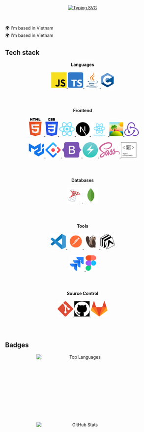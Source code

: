 <!-- Say hello -->
<div align="center">
    <a href="https://git.io/typing-svg">
        <img src="https://readme-typing-svg.demolab.com?font=Fira+Code&pause=1000&width=550&lines=Hello%2C+I'm+Vinh+Nguyen.+Front-end+Developer" alt="Typing SVG" />
    </a>
</div>

<br />
<br />

<p align="left">
    🌍 I'm based in Vietnam <br>
    🌍 I'm based in Vietnam
</p>

<!-- Tech stack -->
<h2>Tech stack</h2>

<p align="center">
    <b>Languages</b>
    <br />
    <br />
    <a href="https://developer.mozilla.org/en-US/docs/Web/JavaScript" target="_blank">
        <code><img src="./images/javascript.svg" alt="JavaScript" height="50" /></code>
    </a>
    <a href="https://developer.mozilla.org/en-US/docs/Web/JavaScript" target="_blank">
        <code><img src="./images/typescript.svg" alt="TypeScript" height="50" /></code>
    </a>
    <a href="https://www.java.com" target="_blank">
        <code><img src="./images/java.svg" alt="Java" height="50" /></code>
    </a>
    <a href="https://en.wikipedia.org/wiki/C_(programming_language)" target="_blank">
        <code><img src="./images/c.svg" alt="C" height="50" /></code>
    </a>
</p>

<br />
<br />

<p align="center">
    <b>Frontend</b>
    <br />
    <br />
    <a href="https://developer.mozilla.org/en-US/docs/Web/HTML" target="_blank">
        <code><img src="./images/html.svg" alt="HTML" height="58" /></code>
    </a>
    <a href="https://developer.mozilla.org/en-US/docs/Web/CSS" target="_blank">
        <code><img src="./images/css.svg" alt="CSS" height="58" /></code>
    </a>
    <a href="https://react.dev/" target="_blank">
        <code><img src="./images/react.svg" alt="ReactJS" height="45" /></code>
    </a>
    <a href="https://nextjs.org/" target="_blank">
        <code><img src="./images/next.svg" alt="NextJS" height="45" /></code>
    </a>
    <a href="https://reactnative.dev/" target="_blank">
        <code><img src="./images/react-native.svg" alt="ReactNative" height="45" /></code>
    </a>
    <a href="https://tanstack.com/" target="_blank">
        <code><img src="./images/tanstack.svg" alt="Tanstack" height="45" /></code>
    </a>
    <a href="https://redux.js.org/" target="_blank">
        <code><img src="./images/redux.svg" alt="Redux" height="45" /></code>
    </a>
    <br />
    <br />
    <a href="https://mui.com/material-ui/" target="_blank">
        <code><img src="./images/mui.svg" alt="Material UI" height="50" /></code>
    </a>
    <a href="https://ant.design/" target="_blank">
        <code><img src="./images/ant-design.svg" alt="Ant Design" height="50" /></code>
    </a>
    <a href="https://getbootstrap.com/" target="_blank">
        <code><img src="./images/bootstrap.svg" alt="Bootstrap" height="50" /></code>
    </a>
    <a href="https://www.chakra-ui.com/" target="_blank">
        <code><img src="./images/chakra-ui.svg" alt="ChakraUI" height="50" /></code>
    </a>
    <a href="https://sass-lang.com/" target="_blank">
        <code><img src="./images/sass.svg" alt="Sass" height="50" /></code>
    </a>
    <a href="https://styled-components.com/" target="_blank">
        <code><img src="./images/styled-components.svg" alt="Styled components" height="50" /></code>
    </a>
</p>

<br />
<br />

<p align="center">
    <b>Databases</b>
    <br />
    <br />
    <a href="https://www.wikiwand.com/en/Microsoft_SQL_Server" target="_blank">
        <code><img src="./images/sql-server.svg" alt="MSSQL Server" height="50" /></code>
    </a>
    <a href="https://www.mongodb.com/" target="_blank">
        <code><img src="./images/mongodb.svg" alt="MongoDB" height="50" /></code>
    </a>
</p>

<br />
<br />

<p align="center">
    <b>Tools</b>
    <br />
    <br />
    <a href="https://code.visualstudio.com/" target="_blank">
        <code><img src="./images/visual-studio-code.svg" alt="Visual Studio code" height="50" /></code>
    </a>
    <a href="https://www.postman.com/" target="_blank">
        <code><img src="./images/postman.svg" alt="Postman" height="50" /></code>
    </a>
    <a href="https://dbeaver.io/" target="_blank">
        <code><img src="./images/dbeaver.svg" alt="DBeaver" height="50" /></code>
    </a>
    <a href="https://expo.dev/" target="_blank">
        <code><img src="./images/expo.svg" alt="Expo" height="50" /></code>
    </a>
    <br />
    <br />
    <a href="https://www.atlassian.com/software/jira" target="_blank">
        <code><img src="./images/jira.svg" alt="Jira" height="50" /></code>
    </a>
    <a href="https://www.figma.com/" target="_blank">
        <code><img src="./images/figma.svg" alt="Figma" height="50" /></code>
    </a>
</p>

<br />
<br />

<p align="center">
    <b>Source Control</b>
    <br />
    <br />
    <a href="https://git-scm.com/" target="_blank">
        <code><img src="./images/git.svg" alt="Git" height="50" /></code>
    </a>
    <a href="https://github.com/" target="_blank">
        <code><img src="./images/github.svg" alt="GitHub" height="50" /></code>
    </a>
    <a href="https://about.gitlab.com/" target="_blank">
        <code><img src="./images/gitlab.svg" alt="GitLab" height="50" /></code>
    </a>
</p>

<br />
<br />

<h2>Badges</h2>
<p align="center" style="display: flex; justify-content: center; flex-wrap: wrap; gap: 20px;">
    <img src="https://github-readme-stats.vercel.app/api/top-langs/?username=VinhNGuyen05&layout=compact&theme=dark&hide_border=true" alt="Top Languages" style="min-width: 300px; max-width: 300px; height: 200px;" />
    <img
        src="https://github-readme-stats.vercel.app/api?username=VinhNGuyen05&show_icons=true&hide=&count_private=true&title_color=0891b2&text_color=ffffff&icon_color=0891b2&bg_color=1c1917&hide_border=true&show_icons=true"
        alt="GitHub Stats"
        style="min-width: 300px; max-width: 300px; height: 200px;"
    />
</p>
